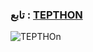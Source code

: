
### تابع : [TEPTHON](https://t.me/Tepthon) ###

![TEPTHOn](https://te.legra.ph/file/90d376aa72fde4c601cdd.jpg)
